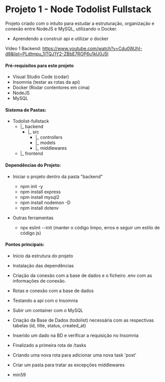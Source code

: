 # Projeto 1 - Node Todolist Fullstack

Projeto criado com o intuíto para estudar a estruturação, organização e conexão entre NodeJS e MySQL, utilizando o Docker.
- Aprendendo a construir api e utilizar o docker

Vídeo 1 Backend: https://www.youtube.com/watch?v=Cdu0WJhI-d8&list=PLdtmpu_1ITQJ1Y2-ZBbE7ROP6u1kU0J5l

#### Pré-requisitos para este projeto
- Visual Studio Code (codar)
- Insomnia (testar as rotas da api)
- Docker (Rodar contentores em cima)
- NodeJS
- MySQL

#### Sistema de Pastas:
- Todolist-fullstack
    - |_ backend
        - |_ src
            - |_ controllers
            - |_ models
            - |_ middlewares
    - |_ frontend

#### Dependências do Projeto:
- Iniciar o projeto dentro da pasta "backend"
    - npm init -y
    - npm install express
    - npm install mysql2
    - npm install nodemon -D
    - npm install dotenv

- Outras ferramentas
    - npx eslint --init (manter o código limpo, erros e seguir um estilo de código js)

#### Pontos principais:

- Inicio da estrutura do projeto
- Instalação das dependências
- Criação da conexão com a base de dados e o ficheiro .env com as informações de conexão.
- Rotas e conexão com a base de dados
- Testando a api com o Insomnia
- Subir um container com o MySQL
- Criação da Base de Dados (todolist) necessária com as respectivas tabelas (id, title, status, created_at)
- Inserido um dado na BD e verificar a requisição no Insomnia
- Finalizado a primeira rota de /tasks
- Criando uma nova rota para adicionar uma nova task 'post'
- Criar um pasta para tratar as excepções middlewares


- min59

